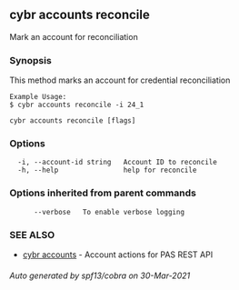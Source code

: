 ## cybr accounts reconcile

Mark an account for reconciliation

### Synopsis

This method marks an account for credential reconciliation
	
	Example Usage:
	$ cybr accounts reconcile -i 24_1

```
cybr accounts reconcile [flags]
```

### Options

```
  -i, --account-id string   Account ID to reconcile
  -h, --help                help for reconcile
```

### Options inherited from parent commands

```
      --verbose   To enable verbose logging
```

### SEE ALSO

* [cybr accounts](cybr_accounts.md)	 - Account actions for PAS REST API

###### Auto generated by spf13/cobra on 30-Mar-2021
